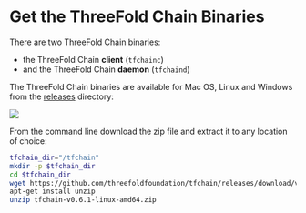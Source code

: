 # Get the ThreeFold Chain Binaries

There are two ThreeFold Chain binaries: 
- the ThreeFold Chain **client** (`tfchainc`)
- and the ThreeFold Chain **daemon** (`tfchaind`)

The ThreeFold Chain binaries are available for Mac OS, Linux and Windows from the [releases](https://github.com/threefoldfoundation/tfchain/releases) directory:

![](../images/releases.png)

From the command line download the zip file and extract it to any location of choice:
```bash
tfchain_dir="/tfchain"
mkdir -p $tfchain_dir
cd $tfchain_dir
wget https://github.com/threefoldfoundation/tfchain/releases/download/v0.6.1/tfchain-v0.6.1-linux-amd64.zip
apt-get install unzip
unzip tfchain-v0.6.1-linux-amd64.zip 
```